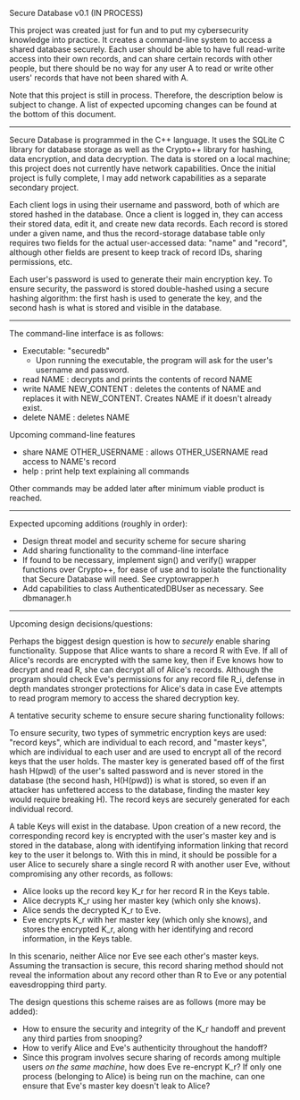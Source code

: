 Secure Database v0.1 (IN PROCESS)

This project was created just for fun and to put my cybersecurity knowledge into practice. It creates a command-line system to access a shared database securely. Each user should be able to have full read-write access into their own records, and can share certain records with other people, but there should be no way for any user A to read or write other users' records that have not been shared with A.

Note that this project is still in process. Therefore, the description below is subject to change. A list of expected upcoming changes can be found at the bottom of this document.

-------------------------------------------------------------------------

Secure Database is programmed in the C++ language. It uses the SQLite C library for database storage as well as the Crypto++ library for hashing, data encryption, and data decryption. The data is stored on a local machine; this project does not currently have network capabilities. Once the initial project is fully complete, I may add network capabilities as a separate secondary project.

Each client logs in using their username and password, both of which are stored hashed in the database. Once a client is logged in, they can access their stored data, edit it, and create new data records. Each record is stored under a given name, and thus the record-storage database table only requires two fields for the actual user-accessed data: "name" and "record", although other fields are present to keep track of record IDs, sharing permissions, etc.

Each user's password is used to generate their main encryption key. To ensure security, the password is stored double-hashed using a secure hashing algorithm: the first hash is used to generate the key, and the second hash is what is stored and visible in the database.

-------------------------------------------------------------------------

The command-line interface is as follows:

* Executable: "securedb"
  * Upon running the executable, the program will ask for the user's username and password.
* read NAME : decrypts and prints the contents of record NAME
* write NAME NEW_CONTENT : deletes the contents of NAME and replaces it with NEW_CONTENT. Creates NAME if it doesn't already exist.
* delete NAME : deletes NAME

Upcoming command-line features
* share NAME OTHER_USERNAME : allows OTHER_USERNAME read access to NAME's record
* help : print help text explaining all commands

Other commands may be added later after minimum viable product is reached.

-------------------------------------------------------------------------

Expected upcoming additions (roughly in order):

* Design threat model and security scheme for secure sharing
* Add sharing functionality to the command-line interface
* If found to be necessary, implement sign() and verify() wrapper functions over Crypto++, for ease of use and to isolate the functionality that Secure Database will need. See cryptowrapper.h
* Add capabilities to class AuthenticatedDBUser as necessary. See dbmanager.h

-------------------------------------------------------------------------

Upcoming design decisions/questions:

Perhaps the biggest design question is how to *securely* enable sharing functionality. Suppose that Alice wants to share a record R with Eve. If all of Alice's records are encrypted with the same key, then if Eve knows how to decrypt and read R, she can decrypt all of Alice's records. Although the program should check Eve's permissions for any record file R_i, defense in depth mandates stronger protections for Alice's data in case Eve attempts to read program memory to access the shared decryption key.

A tentative security scheme to ensure secure sharing functionality follows:

To ensure security, two types of symmetric encryption keys are used: "record keys", which are individual to each record, and "master keys", which are individual to each user and are used to encrypt all of the record keys that the user holds. The master key is generated based off of the first hash H(pwd) of the user's salted password and is never stored in the database (the second hash, H(H(pwd)) is what is stored, so even if an attacker has unfettered access to the database, finding the master key would require breaking H). The record keys are securely generated for each individual record.

A table Keys will exist in the database. Upon creation of a new record, the corresponding record key is encrypted with the user's master key and is stored in the database, along with identifying information linking that record key to the user it belongs to. With this in mind, it should be possible for a user Alice to securely share a single record R with another user Eve, without compromising any other records, as follows:
* Alice looks up the record key K_r for her record R in the Keys table.
* Alice decrypts K_r using her master key (which only she knows).
* Alice sends the decrypted K_r to Eve.
* Eve encrypts K_r with her master key (which only she knows), and stores the encrypted K_r, along with her identifying and record information, in the Keys table.

In this scenario, neither Alice nor Eve see each other's master keys. Assuming the transaction is secure, this record sharing method should not reveal the information about any record other than R to Eve or any potential eavesdropping third party.

The design questions this scheme raises are as follows (more may be added):
* How to ensure the security and integrity of the K_r handoff and prevent any third parties from snooping?
* How to verify Alice and Eve's authenticity throughout the handoff?
* Since this program involves secure sharing of records among multiple users *on the same machine*, how does Eve re-encrypt K_r? If only one process (belonging to Alice) is being run on the machine, can one ensure that Eve's master key doesn't leak to Alice?

